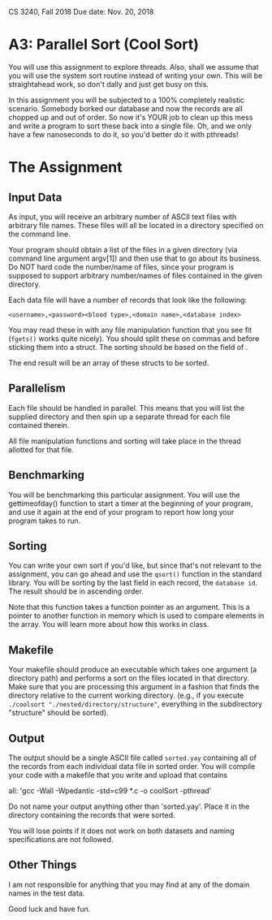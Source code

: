 CS 3240, Fall 2018
Due date: Nov. 20, 2018
# A3: Parallel Sort (Cool Sort)

You will use this assignment to explore threads. Also, shall we assume that you will use the system sort routine instead of writing your own. This will be straightahead work, so don't dally and just get busy on this.

In this assignment you will be subjected to a 100% completely realistic scenario. Somebody borked our database and now the records are all chopped up and out of order. So now it's YOUR job to clean up this mess and write a program to sort these back into a single file. Oh, and we only have a few nanoseconds to do it, so you'd better do it with pthreads!

# The Assignment

## Input Data
As input, you will receive an arbitrary number of ASCII text files with arbitrary file names. These files will all be located in a directory specified on the command line.

Your program should obtain a list of the files in a given directory (via command line argument argv[1]) and then use that to go about its business. Do NOT hard code the number/name of files, since your program is supposed to support arbitrary number/names of files contained in the given directory.

Each data file will have a number of records that look like the following:

    <username>,<password><blood type>,<domain name>,<database index>

You may read these in with any file manipulation function that you see fit (`fgets()` works quite nicely). You should split these on commas and before sticking them into a struct. The sorting should be based on the field of <database index>.

The end result will be an array of these structs to be sorted.

## Parallelism
Each file should be handled in parallel. This means that you will list the supplied directory and then spin up a separate thread for each file contained therein.

All file manipulation functions and sorting will take place in the thread allotted for that file.

## Benchmarking
You will be benchmarking this particular assignment. You will use the gettimeofday() function to start a timer at the beginning of your program, and
use it again at the end of your program to report how long your
program takes to run.

## Sorting
You can write your own sort if you'd like, but since that's not relevant to the assignment, you can go ahead and use
the `qsort()` function in the standard library. You will be sorting by the last field in each record, the `database
id`. The result should be in ascending order.

Note that this function takes a function pointer as an argument. This is a pointer to another function in memory which
is used to compare elements in the array. You will learn more about how this works in class.

## Makefile
Your makefile should produce an executable which takes one argument (a directory path) and performs a sort on the
files located in that directory. Make sure that you are processing this argument in a fashion that finds the directory
relative to the current working directory. (e.g., if you execute `./coolsort "./nested/directory/structure"`,
everything in the subdirectory "structure" should be sorted).

## Output
The output should be a single ASCII file called `sorted.yay` containing all of the records from each individual data file in sorted order. You will compile your code with a makefile that you write and upload that contains

all:
	'gcc -Wall -Wpedantic -std=c99 *.c -o coolSort -pthread'

Do not name your output anything other than 'sorted.yay'. Place it in the directory containing the records that were sorted.

You will lose points if it does not work on both datasets and naming specifications are not followed.

## Other Things
I am not responsible for anything that you may find at any of the domain names in the test data.

Good luck and have fun.
